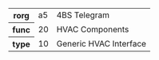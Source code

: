 <table>
    <tr>
      <th>rorg</th>
      <td>a5</td>
      <td>4BS Telegram</td>
    </tr>
    <tr>
      <th>func</th>
      <td>20</td>
      <td>HVAC Components</td>
    </tr>
    <tr>
      <th>type</th>
      <td>10</td>
      <td>Generic HVAC Interface</td>
    </tr>
  </table>